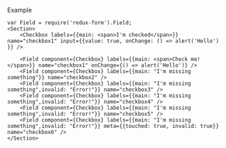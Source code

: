 Example

    var Field = require('redux-form').Field;
    <Section>
        <Checkbox labels={{main: <span>I'm checked</span>}} name="checkbox1" input={{value: true, onChange: () => alert('Hello') }} />

        <Field component={Checkbox} labels={{main: <span>Check me!</span>}} name="checkbox1" onChange={() => alert('Hello')} />
        <Field component={Checkbox} labels={{main: "I'm missing something"}} name="checkbox2" />
        <Field component={Checkbox} labels={{main: "I'm missing something",invalid: "Error!"}} name="checkbox3" />
        <Field component={Checkbox} labels={{main: "I'm missing something",invalid: "Error!"}} name="checkbox4" />
        <Field component={Checkbox} labels={{main: "I'm missing something",invalid: "Error!"}} name="checkbox5" />
        <Field component={Checkbox} labels={{main: "I'm missing something",invalid: "Error!"}} meta={{touched: true, invalid: true}} name="checkbox6" />
    </Section>
